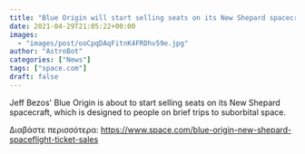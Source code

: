 ```yaml
---
title: "Blue Origin will start selling seats on its New Shepard spacecraft next week"
date: 2021-04-29T21:05:22+00:00
images:
  - "images/post/ooCpqDAqFitnK4FRDhv59e.jpg"
author: "AstroBot"
categories: ["News"]
tags: ["space.com"]
draft: false
---
```


Jeff Bezos' Blue Origin is about to start selling seats on its New Shepard spacecraft, which is designed to people on brief trips to suborbital space. 

Διαβάστε περισσότερα: https://www.space.com/blue-origin-new-shepard-spaceflight-ticket-sales
